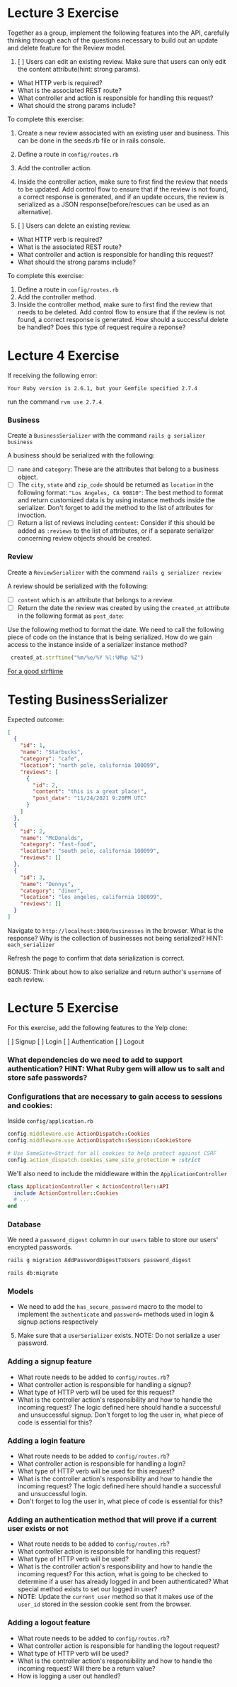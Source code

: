 # Lecture 3 Exercise

Together as a group, implement the following features into the API, carefully thinking through each of the questions necessary to build out an update and delete feature for the Review model.

1. [ ] Users can edit an existing review. Make sure that users can only edit the content attribute(hint: strong params).

- What HTTP verb is required?
- What is the associated REST route?
- What controller and action is responsible for handling this request?
- What should the strong params include?

To complete this exercise:

1. Create a new review associated with an existing user and business. This can be done in the seeds.rb file or in rails console.
2. Define a route in `config/routes.rb`
3. Add the controller action.
4. Inside the controller action, make sure to first find the review that needs to be updated. Add control flow to ensure that if the review is not found, a correct response is generated, and if an update occurs, the review is serialized as a JSON response(before/rescues can be used as an alternative).

5. [ ] Users can delete an existing review.

- What HTTP verb is required?
- What is the associated REST route?
- What controller and action is responsible for handling this request?
- What should the strong params include?

To complete this exercise:

1. Define a route in `config/routes.rb`
2. Add the controller method.
3. Inside the controller method, make sure to first find the review that needs to be deleted. Add control flow to ensure that if the review is not found, a correct response is generated. How should a successful delete be handled? Does this type of request require a reponse?

# Lecture 4 Exercise

If receiving the following error:

```
Your Ruby version is 2.6.1, but your Gemfile specified 2.7.4
```

run the command `rvm use 2.7.4`

### Business

Create a `BusinessSerializer` with the command `rails g serializer business`

A business should be serialized with the following:

- [ ] `name` and `category`: These are the attributes that belong to a business object.
- [ ] The `city`, `state` and `zip_code` should be returned as `location` in the following format: `"Los Angeles, CA 90810"`: The best method to format and return customized data is by using instance methods inside the serializer. Don't forget to add the method to the list of attributes for invoction.
- [ ] Return a list of reviews including `content`: Consider if this should be added as `:reviews` to the list of attributes, or if a separate serializer concerning review objects should be created.

### Review

Create a `ReviewSerializer` with the command `rails g serializer review`

A review should be serialized with the following:

- [ ] `content` which is an attribute that belongs to a review.
- [ ] Return the date the review was created by using the `created_at` attribute in the following format as `post_date`:

Use the following method to format the date. We need to call the following piece of code on the instance that is being serialized. How do we gain access to the instance inside of a serializer instance method?

```rb
 created_at.strftime("%m/%e/%Y %l:%M%p %Z")
```

[For a good strftime](https://foragoodstrftime.com/)

# Testing BusinessSerializer

Expected outcome:

```json
[
  {
    "id": 1,
    "name": "Starbucks",
    "category": "cafe",
    "location": "north pole, california 100099",
    "reviews": [
      {
        "id": 2,
        "content": "this is a great place!",
        "post_date": "11/24/2021 9:20PM UTC"
      }
    ]
  },
  {
    "id": 2,
    "name": "McDonalds",
    "category": "fast-food",
    "location": "south pole, california 100099",
    "reviews": []
  },
  {
    "id": 3,
    "name": "Dennys",
    "category": "diner",
    "location": "los angeles, california 100099",
    "reviews": []
  }
]
```

Navigate to `http://localhost:3000/businesses` in the browser. What is the response? Why is the collection of businesses not being serialized? HINT: `each_serializer`

Refresh the page to confirm that data serialization is correct.

BONUS: Think about how to also serialize and return author's `username` of each review.

# Lecture 5 Exercise

For this exercise, add the following features to the Yelp clone:

[ ] Signup
[ ] Login
[ ] Authentication
[ ] Logout

### What dependencies do we need to add to support authentication? HINT: What Ruby gem will allow us to salt and store safe passwords?

### Configurations that are necessary to gain access to sessions and cookies:

Inside `config/application.rb`

```rb
config.middleware.use ActionDispatch::Cookies
config.middleware.use ActionDispatch::Session::CookieStore

# Use SameSite=Strict for all cookies to help protect against CSRF
config.action_dispatch.cookies_same_site_protection = :strict
```

We'll also need to include the middleware within the `ApplicationController`

```rb
class ApplicationController < ActionController::API
  include ActionController::Cookies
  # ...
end
```

### Database

We need a `password_digest` column in our `users` table to store our users' encrypted passwords.

```bash
rails g migration AddPasswordDigestToUsers password_digest
```

```bash
rails db:migrate
```

### Models

- We need to add the `has_secure_password` macro to the model to implement the `authenticate` and `password=` methods used in login & signup actions respectively

5. Make sure that a `UserSerializer` exists. NOTE: Do not serialize a user password.

### Adding a signup feature

- What route needs to be added to `config/routes.rb`?
- What controller action is responsible for handling a signup?
- What type of HTTP verb will be used for this request?
- What is the controller action's responsibility and how to handle the incoming request? The logic defined here should handle a successful and unsuccessful signup. Don't forget to log the user in, what piece of code is essential for this?

### Adding a login feature

- What route needs to be added to `config/routes.rb`?
- What controller action is responsible for handling a login?
- What type of HTTP verb will be used for this request?
- What is the controller action's responsibility and how to handle the incoming request? The logic defined here should handle a successful and unsuccessful login.
- Don't forget to log the user in, what piece of code is essential for this?

### Adding an authentication method that will prove if a current user exists or not

- What route needs to be added to `config/routes.rb`?
- What controller action is responsible for handling this request?
- What type of HTTP verb will be used?
- What is the controller action's responsibility and how to handle the incoming request? For this action, what is going to be checked to determine if a user has already logged in and been authenticated? What special method exists to set our logged in user?
- NOTE: Update the `current_user` method so that it makes use of the `user_id` stored in the session cookie sent from the browser.

### Adding a logout feature

- What route needs to be added to `config/routes.rb`?
- What controller action is responsible for handling the logout request?
- What type of HTTP verb will be used?
- What is the controller action's responsibility and how to handle the incoming request? Will there be a return value?
- How is logging a user out handled?
